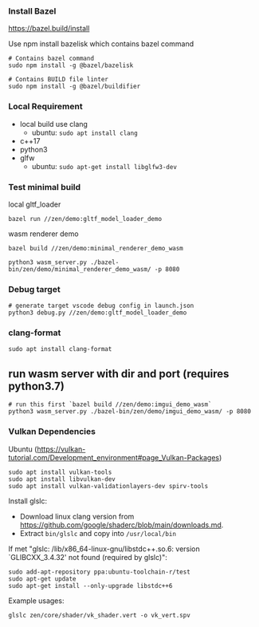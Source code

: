 
### Install Bazel
https://bazel.build/install

Use npm install bazelisk which contains bazel command

```
# Contains bazel command
sudo npm install -g @bazel/bazelisk

# Contains BUILD file linter
sudo npm install -g @bazel/buildifier
```


### Local Requirement
* local build use clang
  * ubuntu: `sudo apt install clang`
* c++17
* python3
* glfw
  * ubuntu: `sudo apt-get install libglfw3-dev`


### Test minimal build
local gltf_loader
```
bazel run //zen/demo:gltf_model_loader_demo
```

wasm renderer demo
```
bazel build //zen/demo:minimal_renderer_demo_wasm

python3 wasm_server.py ./bazel-bin/zen/demo/minimal_renderer_demo_wasm/ -p 8080
```

### Debug target

```
# generate target vscode debug config in launch.json
python3 debug.py //zen/demo:gltf_model_loader_demo
```


### clang-format
```
sudo apt install clang-format
```


## run wasm server with dir and port (requires python3.7)
```
# run this first `bazel build //zen/demo:imgui_demo_wasm`
python3 wasm_server.py ./bazel-bin/zen/demo/imgui_demo_wasm/ -p 8080
```


### Vulkan Dependencies

Ubuntu (https://vulkan-tutorial.com/Development_environment#page_Vulkan-Packages)
```
sudo apt install vulkan-tools
sudo apt install libvulkan-dev
sudo apt install vulkan-validationlayers-dev spirv-tools

```

Install glslc:

- Download linux clang version from https://github.com/google/shaderc/blob/main/downloads.md.
- Extract `bin/glslc` and copy into `/usr/local/bin`

If met "glslc: /lib/x86_64-linux-gnu/libstdc++.so.6: version `GLIBCXX_3.4.32' not found (required by glslc)":
```
sudo add-apt-repository ppa:ubuntu-toolchain-r/test
sudo apt-get update
sudo apt-get install --only-upgrade libstdc++6
```

Example usages:
```
glslc zen/core/shader/vk_shader.vert -o vk_vert.spv
```
